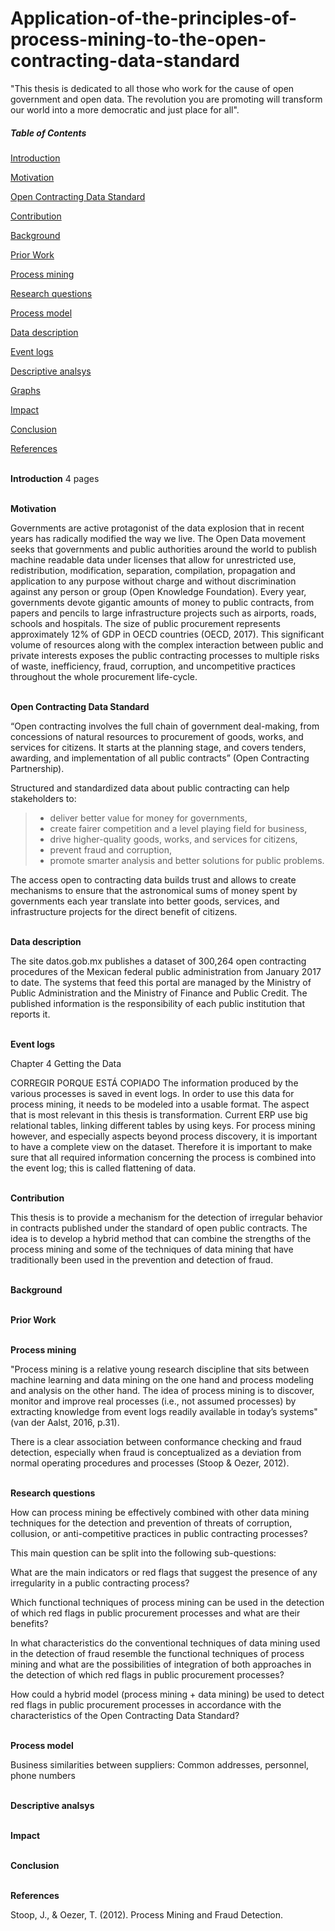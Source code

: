 # Application-of-the-principles-of-process-mining-to-the-open-contracting-data-standard

"This thesis is dedicated to all those who work for the cause of open government and open data. The revolution you are promoting will transform our world into a more democratic and just place for all".

##### Table of Contents  
[Introduction](#introduction)  

[Motivation](#motivation)

[Open Contracting Data Standard](#OCDS)

[Contribution](#Contribution)

[Background](#Background)

[Prior Work](#PriorWork)

[Process mining](#mining)

[Research questions](#question)

[Process model](#process)

[Data description](#data)

[Event logs](#eventLogs)

[Descriptive analsys](#descriptive)

[Graphs](#graphs)

[Impact](#impact)

[Conclusion](#conclusion)

[References](#references)




<a name="introduction"/><br/>
**Introduction**
4 pages






<a name="motivation"/><br/>
**Motivation**

Governments are active protagonist of the data explosion that in recent years has radically modified the way we live. The Open Data movement seeks that governments and public authorities around the world to publish machine readable data under licenses that allow for unrestricted use, redistribution, modification, separation, compilation, propagation and application to any purpose without charge and without discrimination against any person or group (Open Knowledge Foundation).
Every year, governments devote gigantic amounts of money to public contracts, from papers and pencils to large infrastructure projects such as airports, roads, schools and hospitals. The size of public procurement represents approximately 12% of GDP in OECD countries (OECD, 2017). This significant volume of resources along with the complex interaction between public and private interests exposes the public contracting processes to multiple risks of waste, inefficiency, fraud, corruption, and uncompetitive practices throughout the whole procurement life-cycle.



<a name="OCDS"/><br/>
**Open Contracting Data Standard**

“Open contracting involves the full chain of government deal-making, from concessions of natural resources to procurement of goods, works, and services for citizens. It starts at the planning stage, and covers tenders, awarding, and implementation of all public contracts” (Open Contracting Partnership). 

Structured and standardized data about public contracting can help stakeholders to:

> *	deliver better value for money for governments,
> *	create fairer competition and a level playing field for business,
> *	drive higher-quality goods, works, and services for citizens,
> *	prevent fraud and corruption,
> *	promote smarter analysis and better solutions for public problems.

The access open to contracting data builds trust and allows to create mechanisms to ensure that the astronomical sums of money spent by governments each year translate into better goods, services, and infrastructure projects for the direct benefit of citizens.


<a name="data"/><br/>
**Data description**

The site datos.gob.mx publishes a dataset of 300,264 open contracting procedures of the Mexican federal public administration from January 2017 to date. The systems that feed this portal are managed by the Ministry of Public Administration and the Ministry of Finance and Public Credit. The published information is the responsibility of each public institution that reports it.

<a name="eventLogs"/><br/>
**Event logs**

Chapter 4
Getting the Data

CORREGIR PORQUE ESTÁ COPIADO
The information produced by the various processes is saved in event logs. In order to use this data for process mining, it needs to be modeled into a usable format. The aspect that is most relevant in this thesis is transformation. Current ERP use big relational tables, linking different tables by using keys. For process mining however, and especially aspects beyond process discovery, it is important to have a complete view on the dataset. Therefore it is important to make sure that all required information concerning the process is combined into the event log; this is called flattening of data.


<a name="Contribution"/><br/>
**Contribution**

This thesis is to provide a mechanism for the detection of irregular behavior in contracts published under the standard of open public contracts. The idea is to develop a hybrid method that can combine the strengths of the process mining and some of the techniques of data mining that have traditionally been used in the prevention and detection of fraud.

<a name="Background"/><br/>
**Background**

<a name="PriorWork"/><br/>
**Prior Work**

<a name="mining"/><br/>
**Process mining**

"Process mining is a relative young research discipline that sits between machine learning and data mining on the one hand and process modeling and analysis on the other hand. The idea of process mining is to discover, monitor and improve real processes (i.e., not assumed processes) by extracting knowledge from event logs readily available in today’s systems" (van der Aalst, 2016, p.31).

There is a clear association between conformance checking and fraud detection, especially when fraud is conceptualized as a deviation from normal operating procedures and processes (Stoop & Oezer, 2012).

<a name="question"/><br/>
**Research questions**

How can process mining be effectively combined with other data mining techniques for the detection and prevention of threats of corruption, collusion, or anti-competitive practices in public contracting processes?

This main question can be split into the following sub-questions:

What are the main indicators or red flags that suggest the presence of any irregularity in a public contracting process?

Which functional techniques of process mining can be used in the detection of which red flags in public procurement processes and what are their benefits?

In what characteristics do the conventional techniques of data mining used in the detection of fraud resemble the functional techniques of process mining and what are the possibilities of integration of both approaches in the detection of which red flags in public procurement processes?

How could a hybrid model (process mining + data mining) be used to detect red flags in public procurement processes in accordance with the characteristics of the Open Contracting Data Standard?

<a name="process"/><br/>
**Process model**


Business similarities between suppliers: Common addresses, personnel, phone numbers






<a name="descriptive"/><br/>
**Descriptive analsys**

<a name="impact"/><br/>
**Impact**

<a name="conclusion"/><br/>
**Conclusion**

<a name="references"/><br/>
**References**

Stoop, J., & Oezer, T. (2012). Process Mining and Fraud Detection.
